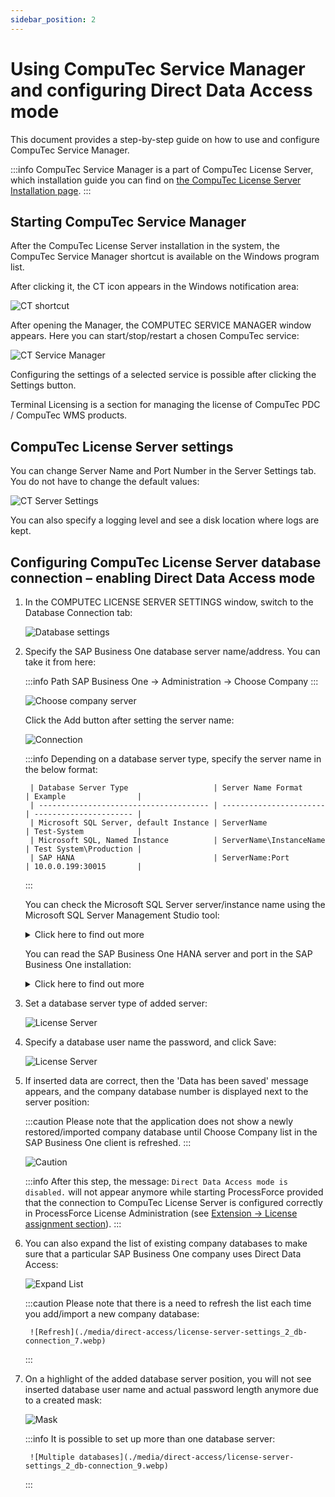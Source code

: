 ```yaml
---
sidebar_position: 2
---
```


# Using CompuTec Service Manager and configuring Direct Data Access mode

This document provides a step-by-step guide on how to use and configure CompuTec Service Manager.

:::info
    CompuTec Service Manager is a part of CompuTec License Server, which installation guide you can find on [the CompuTec License Server Installation page](./license-server-installation.md).
:::

## Starting CompuTec Service Manager

After the CompuTec License Server installation in the system, the CompuTec Service Manager shortcut is available on the Windows program list.

After clicking it, the CT icon appears in the Windows notification area:

![CT shortcut](./media/direct-access/CT-shortcut.webp)

After opening the Manager, the COMPUTEC SERVICE MANAGER window appears. Here you can start/stop/restart a chosen CompuTec service:

![CT Service Manager](./media/direct-access/CT-Service-Manager_1.webp)

Configuring the settings of a selected service is possible after clicking the Settings button.

Terminal Licensing is a section for managing the license of CompuTec PDC / CompuTec WMS products.

## CompuTec License Server settings

You can change Server Name and Port Number in the Server Settings tab. You do not have to change the default values:

![CT Server Settings](./media/direct-access/CT-License-Server-Settings_1_Server-Settings1.webp)

You can also specify a logging level and see a disk location where logs are kept.

## Configuring CompuTec License Server database connection – enabling Direct Data Access mode

1. In the COMPUTEC LICENSE SERVER SETTINGS window, switch to the Database Connection tab:

    ![Database settings](./media/direct-access/CT-License-Server-Settings_2_Db-Connection_1.webp)

2. Specify the SAP Business One database server name/address. You can take it from here:

    :::info Path
        SAP Business One → Administration → Choose Company
    :::

    ![Choose company server](./media/direct-access/choose-company-server2.webp)

    Click the Add button after setting the server name:

    ![Connection](./media/direct-access/CT-License-Server-Settings_2_Db-Connection_2.webp)

    :::info
        Depending on a database server type, specify the server name in the below format:

        | Database Server Type                   | Server Name Format      | Example                |
        | -------------------------------------- | ----------------------- | ---------------------- |
        | Microsoft SQL Server, default Instance | ServerName              | Test-System            |
        | Microsoft SQL, Named Instance          | ServerName\InstanceName | Test System\Production |
        | SAP HANA                               | ServerName:Port         | 10.0.0.199:30015       |
    :::

    You can check the Microsoft SQL Server server/instance name using the Microsoft SQL Server Management Studio tool:

    <details>
        <summary>Click here to find out more</summary>
        <div>![SQL Server](./media/direct-access/sql-server-management-studio.webp)</div>
    </details>

    You can read the SAP Business One HANA server and port in the SAP Business One installation:

    <details>
        <summary>Click here to find out more</summary>
        <div>![HANA](./media/direct-access/hana-address.webp)</div>
    </details>

3. Set a database server type of added server:
  
    ![License Server](./media/direct-access/license-server-settings_2_db-connection_3.webp)

4. Specify a database user name the password, and click Save:

    ![License Server](./media/direct-access/license-server-settings_2_db-connection_4.webp)

5. If inserted data are correct, then the 'Data has been saved' message appears, and the company database number is displayed next to the server position:

    :::caution
        Please note that the application does not show a newly restored/imported company database until Choose Company list in the SAP Business One client is refreshed.
    :::

    ![Caution](./media/direct-access/license-server-settings_2_db-connection_5.webp)

    :::info
        After this step, the message: `Direct Data Access mode is disabled.` will not appear anymore while starting ProcessForce provided that the connection to CompuTec License Server is configured correctly in ProcessForce License Administration (see [Extension → License assignment section](./../../installation/first-installation/extension)).
    :::

6. You can also expand the list of existing company databases to make sure that a particular SAP Business One company uses Direct Data Access:

    ![Expand List](./media/direct-access/license-server-settings_2_db-connection_6.webp)

    :::caution
        Please note that there is a need to refresh the list each time you add/import a new company database:

        ![Refresh](./media/direct-access/license-server-settings_2_db-connection_7.webp)
    :::

7. On a highlight of the added database server position, you will not see inserted database user name and actual password length anymore due to a created mask:

    ![Mask](./media/direct-access/license-server-settings_2_db-connection_8.webp)

    :::info
        It is possible to set up more than one database server:

        ![Multiple databases](./media/direct-access/license-server-settings_2_db-connection_9.webp)
    :::

